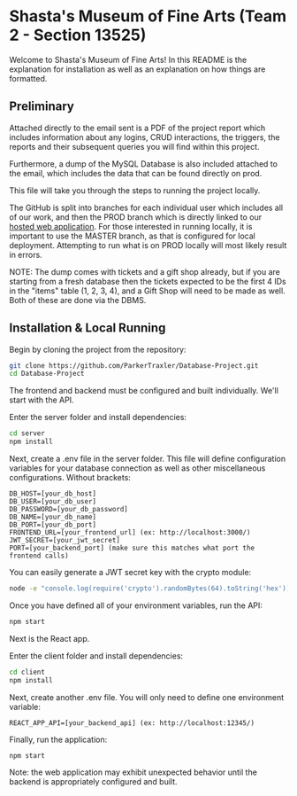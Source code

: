 # Shasta's Museum of Fine Arts (Team 2 - Section 13525)

Welcome to Shasta's Museum of Fine Arts! In this README is the explanation for installation as well as an explanation on how things are formatted. 

## Preliminary

Attached directly to the email sent is a PDF of the project report which includes information about any logins, CRUD interactions, the triggers, the reports and their subsequent queries you will find within this project. 

Furthermore, a dump of the MySQL Database is also included attached to the email, which includes the data that can be found directly on prod. 

This file will take you through the steps to running the project locally.

The GitHub is split into branches for each individual user which includes all of our work, and then the PROD branch which is directly linked to our [hosted web application](https://green-ground-0dc4ce31e.6.azurestaticapps.net/). For those interested in running locally, it is important to use the MASTER branch, as that is configured for local deployment. Attempting to run what is on PROD locally will most likely result in errors.

NOTE: The dump comes with tickets and a gift shop already, but if you are starting from a fresh database then the tickets expected to be the first 4 IDs in the "items" table (1, 2, 3, 4), and a Gift Shop will need to be made as well. Both of these are done via the DBMS.

## Installation & Local Running
Begin by cloning the project from the repository:

```bash
git clone https://github.com/ParkerTraxler/Database-Project.git
cd Database-Project
```
The frontend and backend must be configured and built individually. We'll start with the API.

Enter the server folder and install dependencies:
```bash
cd server
npm install
```

Next, create a .env file in the server folder. This file will define configuration variables for your database connection as well as other miscellaneous configurations. Without brackets:
```
DB_HOST=[your_db_host]
DB_USER=[your_db_user]
DB_PASSWORD=[your_db_password]
DB_NAME=[your_db_name]
DB_PORT=[your_db_port]
FRONTEND_URL=[your_frontend_url] (ex: http://localhost:3000/)
JWT_SECRET=[your_jwt_secret]
PORT=[your_backend_port] (make sure this matches what port the frontend calls)
```

You can easily generate a JWT secret key with the crypto module:
```bash
node -e "console.log(require('crypto').randomBytes(64).toString('hex'))"
```
Once you have defined all of your environment variables, run the API:
```bash
npm start
```
Next is the React app.

Enter the client folder and install dependencies:
```bash
cd client
npm install
```

Next, create another .env file. You will only need to define one environment variable:
```
REACT_APP_API=[your_backend_api] (ex: http://localhost:12345/)
```

Finally, run the application:
```bash
npm start
```

Note: the web application may exhibit unexpected behavior until the backend is appropriately configured and built.
